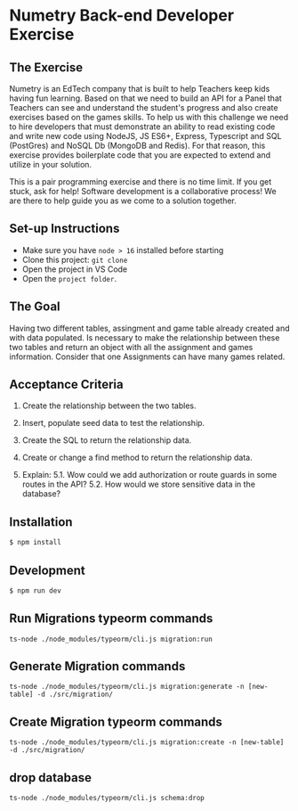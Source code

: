 # Numetry Back-end Developer Exercise

## The Exercise

Numetry is an EdTech company that is built to help Teachers keep kids having fun learning.
Based on that we need to build an API for a Panel that Teachers can see and understand the student's progress and also create exercises based on the games skills. To help us with this challenge we need to hire developers that must demonstrate an ability to read existing code and write new code using NodeJS, JS ES6+, Express, Typescript and SQL (PostGres) and NoSQL Db (MongoDB and Redis). For that reason, this exercise provides boilerplate code that you are expected to extend and utilize in your solution.

This is a pair programming exercise and there is no time limit. If you get stuck, ask for help! Software development is a collaborative process! We are there to help guide you as we come to a solution together.

## Set-up Instructions

- Make sure you have `node > 16` installed before starting
- Clone this project: `git clone `
- Open the project in VS Code
- Open the `project folder`.

## The Goal

Having two different tables, assingment and game table already created and with data populated.
Is necessary to make the relationship between these two tables and return an object with all the assignment and games information.
Consider that one Assignments can have many games related.

## Acceptance Criteria

1. Create the relationship between the two tables.
2. Insert, populate seed data to test the relationship.
3. Create the SQL to return the relationship data.
4. Create or change a find method to return the relationship data.

5. Explain:
5.1. Wow could we add authorization or route guards in some routes in the API?
5.2. How would we store sensitive data in the database?

## Installation

```bash
$ npm install
```

## Development 
```bash
$ npm run dev
```

## Run Migrations typeorm commands
`ts-node ./node_modules/typeorm/cli.js migration:run`

## Generate Migration commands
`ts-node ./node_modules/typeorm/cli.js migration:generate -n [new-table] -d ./src/migration/`

## Create Migration typeorm commands
`ts-node ./node_modules/typeorm/cli.js migration:create -n [new-table] -d ./src/migration/`

## drop database
`ts-node ./node_modules/typeorm/cli.js schema:drop`
